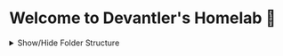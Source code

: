 # Welcome to Devantler's Homelab 🚀

<details>
  <summary>Show/Hide Folder Structure</summary>

<!-- readme-tree start -->
```
.
├── .github
│   └── workflows
├── .vscode
├── k8s
│   ├── clusters
│   │   ├── homelab-ksail
│   │   │   ├── flux-system
│   │   │   └── variables
│   │   └── homelab
│   │       ├── flux-system
│   │       └── variables
│   ├── environments
│   │   ├── ksail
│   │   └── talos
│   └── manifests
│       ├── apps
│       │   └── patches
│       ├── configuration
│       │   └── middlewares
│       └── infrastructure
│           ├── configmaps
│           ├── ingresses
│           └── patches
└── talos
    └── patches

25 directories
```
<!-- readme-tree end -->

</details>
